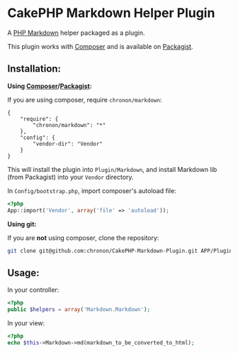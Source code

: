 CakePHP Markdown Helper Plugin
==============================

A [PHP Markdown](https://github.com/michelf/php-markdown/) helper packaged as a plugin. 

This plugin works with [Composer](http://getcomposer.org) and is available on 
[Packagist](https://packagist.org/). 

Installation:
-------------

**Using [Composer](http://getcomposer.org/)/[Packagist](https://packagist.org):**

If you are using composer, require `chronon/markdown`:

```
{
    "require": {
        "chronon/markdown": "*"
    },
	"config": {
        "vendor-dir": "Vendor"
    }
}
```
This will install the plugin into `Plugin/Markdown`, and install Markdown lib (from Packagist) into
your `Vendor` directory.

In `Config/bootstrap.php`, import composer's autoload file:

```php
<?php
App::import('Vendor', array('file' => 'autoload'));
```

**Using git:**

If you are **not** using composer, clone the repository:

```sh
git clone git@github.com:chronon/CakePHP-Markdown-Plugin.git APP/Plugin/Markdown
```

Usage:
-----

In your controller: 

```php
<?php
public $helpers = array('Markdown.Markdown');
```

In your view:

```php
<?php
echo $this->Markdown->md(markdown_to_be_converted_to_html);
```
